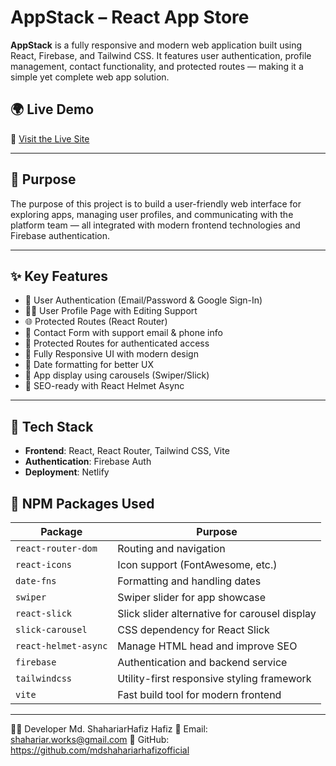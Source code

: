 # AppStack – React App Store

**AppStack** is a fully responsive and modern web application built using React, Firebase, and Tailwind CSS. It features user authentication, profile management, contact functionality, and protected routes — making it a simple yet complete web app solution.

## 🌍 Live Demo

🔗 [Visit the Live Site](https://appstack-apps-store.netlify.app/)

---

## 🎯 Purpose

The purpose of this project is to build a user-friendly web interface for exploring apps, managing user profiles, and communicating with the platform team — all integrated with modern frontend technologies and Firebase authentication.

---

## ✨ Key Features

- 🔐 User Authentication (Email/Password & Google Sign-In)
- 🧑‍💼 User Profile Page with Editing Support
- 🌐 Protected Routes (React Router)
- 💬 Contact Form with support email & phone info
- 🚫 Protected Routes for authenticated access
- 📱 Fully Responsive UI with modern design
- 📅 Date formatting for better UX
- 🎠 App display using carousels (Swiper/Slick)
- 🧠 SEO-ready with React Helmet Async

---

## 🔧 Tech Stack

- **Frontend**: React, React Router, Tailwind CSS, Vite
- **Authentication**: Firebase Auth
- **Deployment**: Netlify

## 🧰 NPM Packages Used

| Package              | Purpose                                          |
|----------------------|--------------------------------------------------|
| `react-router-dom`   | Routing and navigation                          |
| `react-icons`        | Icon support (FontAwesome, etc.)               |
| `date-fns`           | Formatting and handling dates                   |
| `swiper`             | Swiper slider for app showcase                  |
| `react-slick`        | Slick slider alternative for carousel display   |
| `slick-carousel`     | CSS dependency for React Slick                  |
| `react-helmet-async` | Manage HTML head and improve SEO               |
| `firebase`           | Authentication and backend service              |
| `tailwindcss`        | Utility-first responsive styling framework      |
| `vite`               | Fast build tool for modern frontend             |

---

👨‍💻 Developer
Md. ShahariarHafiz Hafiz
📧 Email: shahariar.works@gmail.com
🔗 GitHub: https://github.com/mdshahariarhafizofficial
